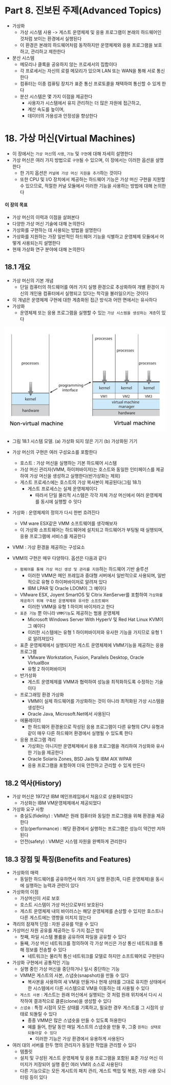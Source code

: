 # Part 8. 진보된 주제(Advanced Topics)

- 가상화
  - 가상 시스템 사용 -> 게스트 운영체제 및 응용 프로그램이 본래의 하드웨어인 것처럼 보이는 환경에서 실행된다
  - 이 환경은 본래의 하드웨어처럼 동작하지만 운영체제와 응용 프로그램을 보호하고, 관리하고 제한한다
- 분산 시스템
  - 메모리나 클록을 공유하지 않는 프로세서의 집합이다
  - 각 프로세서는 자신의 로컬 메모리가 있으며 LAN 또는 WAN을 통해 서로 통신한다
  - 컴퓨터는 이종 컴퓨팅 장치가 표준 통신 프로토콜을 채택하여 통신할 수 있게 한다
  - 분산 시스템은 몇 가지 이점을 제공한다
    - 사용자가 시스템에서 유지 관리하는 더 많은 자원에 접근하고,
    - 계산 속도를 높이며,
    - 데이터의 가용성과 안정성을 향상한다

# 18. 가상 머신(Virtual Machines)

- 이 장에서는 `가상 머신`의 `사용`, `기능` 및 `구현`에 대해 자세히 설명한다
- 가상 머신은 여러 가지 방법으로 `구현`될 수 있으며, 이 장에서는 이러한 옵션을 설명한다
  - 한 가지 옵션은 `커널에 가상 머신 지원을 추가`하는 것이다
  - 또한 CPU 및 I/O 장치에서 제공하는 하드웨어 기능은 가상 머신 구현을 지원할 수 있으므로, 적절한 커널 모듈에서 이러한 기능을 사용하는 방법에 대해 논의한다

#### 이 장의 목표

- 가상 머신의 이력과 이점을 살펴본다
- 다양한 가상 머신 기술에 대해 논의한다
- 가상화를 구현하는 데 사용되는 방법을 설명한다
- 가상화를 지원하는 가장 일반적인 하드웨어 기능을 식별하고 운영체제 모듈에서 어떻게 사용되는지 설명한다
- 현재 가상화 연구 분야에 대해 논의한다

## 18.1 개요

- 가상 머신의 기본 개념
  - 단일 컴퓨터의 하드웨어를 여러 가지 실행 환경으로 추상화하여 개별 환경이 자신의 개인용 컴퓨터에서 실행되고 있다는 착각을 불러일으키는 것이다
- 이 개념은 운영체제 구현에 대한 계층화된 접근 방식과 어떤 면에서는 유사하다
- 가상화
  - 운영체제 또는 응용 프로그램을 실행할 수 있는 `가상 시스템을 생성하는 계층`이 있다

![18-1](./images/18-1.png)

- 그림 18.1 시스템 모델. (a) 가상화 되지 않은 기기 (b) 가상화된 기기

- 가상 머신의 구현은 여러 구성요소를 포함한다
  - 호스트 : 가상 머신을 실행하는 기본 하드웨어 시스템
  - 가상 머신 관리자(VMM, 하이퍼바이저)는 호스트와 동일한 인터페이스를 제공하여 가상 머신을 생성하고 실행한다(반가상화는 제외)
  - 게스트 프로세스에는 호스트의 가상 복사본이 제공된다(그림 18.1)
    - 게스트 프로세스는 실제 운영체제이다
      - 따라서 단일 물리적 시스템은 각각 자체 가상 머신에서 여러 운영체제를 동시에 실행할 수 잇다
- 가상화 : 운영체제의 정의가 다시 한번 흐려진다
  - VM ware ESX같은 VMM 소프트웨어를 생각해보자
  - 이 가상화 소프트웨어는 하드웨어에 설치되고 하드웨어가 부팅될 때 실행되며, 응용 프로그램에 서비스를 제공한다
- VMM : 가상 환경을 제공하는 구성요소
- VMM의 구현은 매우 다양하다. 옵션은 다음과 같다
  - `펌웨어를 통해 가상 머신 생성 및 관리를 지원`하는 하드웨어 기반 솔루션
    - 이러한 VMM은 메인 프레임과 중대형 서버에서 일반적으로 사용되며, 일반적으로 유형 0 하이퍼바이저로 알려져 있다
    - IBM LPAR 및 Oracle LDOM이 그 예이다
  - VMware ESX, Joyent SmartOS 및 Citrix XenServer를 포함하여 `가상화를 제공하기 위해 구축된 운영체제와 유사한 소프트웨어`
    - 이러한 VMM을 유형 1 하이퍼 바이저라고 한다
  - `표준 기능` 뿐 아니라 `VMM기능`도 제공하는 범용 운영체제
    - Microsoft Windows Server With HyperV 및 Red Hat Linux KVM이 그 예이다
    - 이러한 시스템에는 유형 1 하이퍼바이저와 유사한 기능을 가지므로 유형 1로 알려져있다
  - 표준 운영체제에서 실행되지만 게스트 운영체제에 VMM기능을 제공하는 응용 프로그램
    - VMware Workstation, Fusion, Parallels Desktop, Oracle VirtualBox
    - 유형 2 하이퍼바이저
  - 반가상화
    - 게스트 운영체제를 VMM과 협력하여 성능을 최적화하도록 수정하는 기술이다
  - 프로그래밍 환경 가상화
    - VMM이 실제 하드웨어를 가상화하는 것이 아니라 최적화된 가상 시스템을 생성한다
    - Oracle Java, Microsoft.Net에서 사용된다
  - 에뮬레이터
    - 한 하드웨어 환경용으로 작성된 응용 프로그램이 다른 유형의 CPU 유형과 같이 매우 다른 하드웨어 환경에서 실행될 수 있도록 한다
  - 응용 프로그램 격리
    - 가상화는 아니지만 운영체제에서 응용 프로그램을 격리하여 가상화와 유사한 기능을 제공한다
    - Oracle Solaris Zones, BSD Jails 및 IBM AIX WPAR
    - 응용 프로그램을 포함하여 더욱 안전하고 관리할 수 있게 만든다

## 18.2 역사(History)

- 가상 머신은 1972년 IBM 메인프레임에서 처음으로 상용화되었다
  - 가상화는 IBM VM운영체제에서 제공되었다
- 가상화 요구 사항
  - 충실도(fidelity) : VMM은 원래 컴퓨터와 동일한 프로그램을 위해 환경을 제공한다
  - 성능(performance) : 해당 환경에서 실행하는 프로그램은 성능이 약간만 저하된다
  - 안전(safety) : VMM은 시스템 자원을 완벽하게 관리한다

## 18.3 장점 및 특징(Benefits and Features)

- 가상화의 매력
  - 동일한 하드웨어를 공유하면서 여러 가지 실행 환경(즉, 다른 운영체제)을 동시에 실행하는 능력과 관련이 있다
- 가상화의 이점
  - 가상머신이 서로 보호
  - 호스트 시스템이 가상 머신으로부터 보호된다
  - 게스트 운영체제 내의 바이러스는 해당 운영체제를 손상할 수 있지만 호스트나 다른 게스트에는 영향을 미치지 않는다
- 격리의 잠재적 단점 : 자원 공유를 막을 수 있다
- 가상머신 자원 공유를 제공하는 두 가지 접근 방식
  - 첫째, 파일 시스템 볼륨을 공유하여 파일을 공유할 수 있다
  - 둘째, 가상 머신 네트워크를 정의하여 각 가상 머신은 가상 통신 네트워크를 통해 정보를 전송할 수 있다
    - 네트워크는 물리적 통신 네트워크를 모델로 하지만 소프트웨어로 구현된다
- 가상화 구현에서 공통적인 기능
  - 실행 중인 가상 머신을 중단하거나 일시 중단하는 기능
  - VMM은 게스트의 사본, 스냅숏(snapshot)을 만들 수 있다
    - 복사본을 사용하여 새 VM을 만들거나 현재 상태를 그대로 유지한 상태에서 한 시스템에서 다른 시스템으로 VM을 이동하는 데 사용될 수 있다
  - `게스트 사본` : 게스트는 원래 머신에서 실행되는 것 처럼 원래 위치에서 다시 시작하여 결과적으로 클론(clone)을 생성할 수 있다
  - `스냅숏` : 특정 시점의 모든 상태를 기록하고, 필요한 경우 게스트를 그 시점의 상태로 되돌릴 수 있다
    - 종종 VMM은 많은 스냅숏을 만들 수 있도록 허용한다
    - 예를 들어, 한달 동안 매일 게스트의 스냅숏을 만들 후, 그중 `원하는 상태로 되돌아갈 수 있다`
      - 이러한 기능은 가상 환경에서 유용하게 사용된다
- 여러 대의 서버를 한두 명의 관리자가 동일한 작업을 관리할 수 있다
  - 템플릿
  - 설치 및 구성된 게스트 운영체제 및 응용 프로그램을 포함된 표준 가상 머신 이미지가 저장되어 실행 중인 여러 VM의 소스로 사용된다
  - 다른 기능으로는 모든 게시트의 패치 관리, 게스트 백업 및 복원, 자원 사용 모니터링 등이 있다
